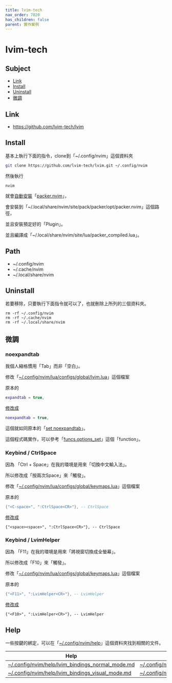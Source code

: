 ```yaml
---
title: lvim-tech
nav_order: 7020
has_children: false
parent: 實作案例
---
```


# lvim-tech

## Subject

* [Link](#link)
* [Install](#install)
* [Uninstall](#uninstall)
* [微調](#微調)

## Link

* https://github.com/lvim-tech/lvim


## Install

基本上執行下面的指令，clone到「~/.config/nvim」這個資料夾

``` sh
git clone https://github.com/lvim-tech/lvim.git ~/.config/nvim
```

然後執行

```
nvim
```

就會[自動安裝](https://github.com/lvim-tech/lvim/blob/production/lua/core/pack.lua#L92)「[packer.nvim](https://github.com/wbthomason/packer.nvim)」，

會安裝到「~/.local/share/nvim/site/pack/packer/opt/packer.nvim」這個路徑，

並且安裝預定好的「Plugin」。

並且編譯成「~/.local/share/nvim/site/lua/packer_compiled.lua」。

## Path

* ~/.config/nvim
* ~/.cache/nvim
* ~/.local/share/nvim


## Uninstall

若要移除，只要執行下面指令就可以了，也就刪除上所列的三個資料夾。

```
rm -rf ~/.config/nvim
rm -rf ~/.cache/nvim
rm -rf ~/.local/share/nvim
```

## 微調

### noexpandtab

我個人縮格慣用「Tab」而非「空白」。

修改「[~/.config/nvim/lua/configs/global/lvim.lua](https://github.com/lvim-tech/lvim/blob/production/lua/configs/global/lvim.lua#L103)」這個檔案

原本的

``` lua
expandtab = true,
```

[修改成](https://github.com/samwhelp/lvim/blob/production/lua/configs/global/lvim.lua#L104)

``` lua
noexpandtab = true,
```

這個就如同原本的「[set noexpandtab](https://github.com/samwhelp/tool-svim-core/blob/master/plugin/Svim.vim#L233)」。

這個程式碼實作，可以參考「[funcs.options_set](https://github.com/lvim-tech/lvim/blob/production/lua/core/funcs.lua#L46)」這個「function」。

### Keybind / CtrlSpace

因為 「Ctrl + Space」在我的環境是用來「切換中文輸入法」。

所以修改成「按兩次Space」來「觸發」。

修改「[~/.config/nvim/lua/configs/global/keymaps.lua](https://github.com/lvim-tech/lvim/blob/production/lua/configs/global/keymaps.lua#L10)」這個檔案

原本的

``` lua
{"<C-space>", ":CtrlSpace<CR>"}, -- CtrlSpace
```

[修改成](https://github.com/samwhelp/lvim/blob/production/lua/configs/global/keymaps.lua#L12)

```
{"<space><space>", ":CtrlSpace<CR>"}, -- CtrlSpace
```

### Keybind / LvimHelper

因為 「F11」在我的環境是用來「將視窗切換成全螢幕」。

所以修改成「F10」來「觸發」。

修改「[~/.config/nvim/lua/configs/global/keymaps.lua](https://github.com/lvim-tech/lvim/blob/production/lua/configs/global/keymaps.lua#L9)」這個檔案

原本的

``` lua
{"<F11>", ":LvimHelper<CR>"}, -- LvimHelper
```

[修改成](https://github.com/samwhelp/lvim/blob/production/lua/configs/global/keymaps.lua#L10)

```
{"<F10>", ":LvimHelper<CR>"}, -- LvimHelper
```

## Help

一些按鍵的綁定，可以在「[~/.config/nvim/help](https://github.com/lvim-tech/lvim/tree/production/help)」這個資料夾找到相關的文件。

| Help | Code |
| --- | --- |
| [~/.config/nvim/help/lvim_bindings_normal_mode.md](https://raw.githubusercontent.com/lvim-tech/lvim/production/help/lvim_bindings_normal_mode.md) | [~/.config/nvim/lua/configs/global/keymaps.lua](https://github.com/lvim-tech/lvim/blob/production/lua/configs/global/keymaps.lua#L3) |
| [~/.config/nvim/help/lvim_bindings_visual_mode.md](https://raw.githubusercontent.com/lvim-tech/lvim/production/help/lvim_bindings_visual_mode.md) | [~/.config/nvim/lua/configs/global/keymaps.lua](https://github.com/lvim-tech/lvim/blob/production/lua/configs/global/keymaps.lua#L65) |

